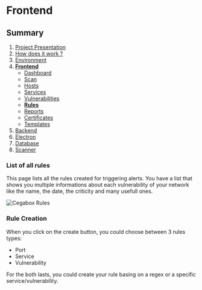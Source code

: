 # Frontend

## Summary

1. [Project Presentation](project.html)
2. [How does it work ?](working.html)
3. [Environment](env.html)
4. [**Frontend**](front.html)
   * [Dashboard](front.html)
   * [Scan](scan.html)
   * [Hosts](hosts.html)
   * [Services](services.html)
   * [Vulnerabilities](vulnerabilities.html)
   * [**Rules**](rules.html)
   * [Reports](reports.html)
   * [Certificates](certificates.html)
   * [Templates](templates.html)
5. [Backend](back.html)
6. [Electron](electron.html)
7. [Database](database.html)
8. [Scanner](scanner.html)

### List of all rules

This page lists all the rules created for triggering alerts. You have a list that shows you multiple informations about each vulnerability of your network like the name, the date, the criticity and many usefull ones.

![Cegabox Rules](https://cebago.github.io/Cegabox/img/cegabox-rules.png)

### Rule Creation

When you click on the create button, you could choose between 3 rules types:

* Port
* Service
* Vulnerability

For the both lasts, you could create your rule basing on a regex or a specific service/vulnerability.
